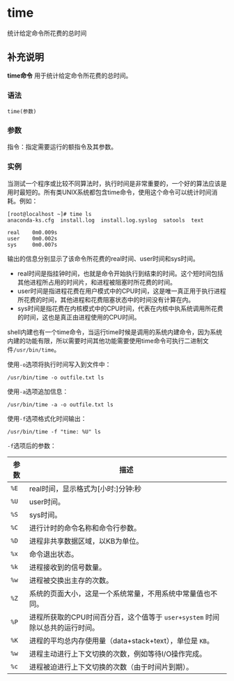 time
===

统计给定命令所花费的总时间

## 补充说明

**time命令** 用于统计给定命令所花费的总时间。

###  语法

```shell
time(参数)
```

###  参数

指令：指定需要运行的额指令及其参数。

###  实例

当测试一个程序或比较不同算法时，执行时间是非常重要的，一个好的算法应该是用时最短的。所有类UNIX系统都包含time命令，使用这个命令可以统计时间消耗。例如：

```shell
[root@localhost ~]# time ls
anaconda-ks.cfg  install.log  install.log.syslog  satools  text

real    0m0.009s
user    0m0.002s
sys     0m0.007s
```

输出的信息分别显示了该命令所花费的real时间、user时间和sys时间。

*   real时间是指挂钟时间，也就是命令开始执行到结束的时间。这个短时间包括其他进程所占用的时间片，和进程被阻塞时所花费的时间。
*   user时间是指进程花费在用户模式中的CPU时间，这是唯一真正用于执行进程所花费的时间，其他进程和花费阻塞状态中的时间没有计算在内。
*   sys时间是指花费在内核模式中的CPU时间，代表在内核中执系统调用所花费的时间，这也是真正由进程使用的CPU时间。

shell内建也有一个time命令，当运行time时候是调用的系统内建命令，因为系统内建的功能有限，所以需要时间其他功能需要使用time命令可执行二进制文件`/usr/bin/time`。

使用`-o`选项将执行时间写入到文件中：

```shell
/usr/bin/time -o outfile.txt ls
```

使用`-a`选项追加信息：

```shell
/usr/bin/time -a -o outfile.txt ls
```

使用`-f`选项格式化时间输出：

```shell
/usr/bin/time -f "time: %U" ls
```

`-f`选项后的参数：

参数 | 描述
--- | ---
`%E` | real时间，显示格式为[小时:]分钟:秒
`%U` | user时间。
`%S` | sys时间。
`%C` | 进行计时的命令名称和命令行参数。
`%D` | 进程非共享数据区域，以KB为单位。
`%x` | 命令退出状态。
`%k` | 进程接收到的信号数量。
`%w` | 进程被交换出主存的次数。
`%Z` | 系统的页面大小，这是一个系统常量，不用系统中常量值也不同。
`%P` | 进程所获取的CPU时间百分百，这个值等于 `user+system` 时间除以总共的运行时间。
`%K` | 进程的平均总内存使用量（data+stack+text），单位是 `KB`。
`%w` | 进程主动进行上下文切换的次数，例如等待I/O操作完成。
`%c` | 进程被迫进行上下文切换的次数（由于时间片到期）。

